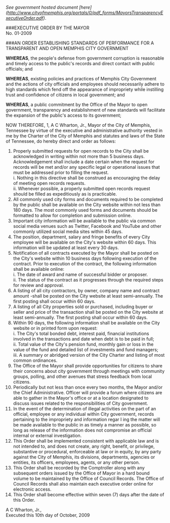 _See government hosted document [here] (http://www.cityofmemphis.org/portals/0/pdf_forms/MayorsTransparencyExecutiveOrder.pdf)_. 

###EXECUTIVE ORDER 
BY THE MAYOR  
No. 01-2009  

###AN ORDER ESTABLISHING STANDARDS OF PERFORMANCE FOR A TRANSPARENT AND OPEN MEMPHIS CITY GOVERNMENT  

**WHEREAS**, the people's defense from government corruption is reasonable and timely access to the public's records and direct contact with public officials; and 

**WHEREAS**, existing policies and practices of Memphis City Government and the actions of city officials and employees should necessarily adhere to high standards which fend off the appearance of impropriety while instilling trust and confidence of citizens in local government; and 

**WHEREAS**, a public commitment by the Office of the Mayor to open government, transparency and establishment of new standards will facilitate the expansion of the public's access to its government; 

NOW THEREFORE, 1, A C Wharton, Jr., Mayor of the City of Memphis, Tennessee by virtue of the executive and administrative authority vested in me by the Charter of the City of Memphis and statutes and laws of the State of Tennessee, do hereby direct and order as follows: 

1. Properly submitted requests for open records to the City shall be acknowledged in writing within not more than 5 business days. Acknowledgement shall include a date certain when the request for records will be met and/or any specific legal or operational issues that must be addressed prior to filling the request.  
i. Nothing in this directive shall be construed as encouraging the delay of meeting open records requests.  
ii. Whenever possible, a properly submitted open records request should be filled as expeditiously as is practicable.  
2. All commonly used city forms and documents required to be completed by the public shall be available on the City website within not less than 180 days. The most commonly used forms and documents should be formatted to allow for completion and submission online.  
3. Important city information will be available to the public via common social media venues such as Twitter, Facebook and YouTube and other commonly utilized social media sites within 45 days.  
4. The position, department, salary and fringe benefits of every City employee will be available on the City's website within 60 days. This information will be updated at least every 30 days.  
5. Notification of all contracts executed by the Mayor shall be posted on the City's website within 10 business days following execution of the contract. Prior to execution of the contract, the following information shall be available online:  
i. The date of award and name of successful bidder or proposer.  
ii. The status of the contract as it progresses through the required steps for review and approval.  
6. A listing of all city contractors, by owner, company name and contract amount -shall be posted on the City website at least semi-annually. The first posting shall occur within 60 days.  
7. A listing of all City properties sold or purchased, including buyer or seller and price of the transaction shall be posted on the City website at least semi-annually. The first posting shall occur within 60 days.  
8. Within 90 days, the following information shall be available on the City website or in printed form upon request:  
i. The City's total bonded debt, interest paid, financial institutions involved in the transactions and date when debt is to be paid in full;  
ii. Total value of the City's pension fund, monthly gain or loss in the value of the fund and detailed list of investments and fund managers;  
iii. A summary or abridged version of the City Charter and listing of most common ordinances.  
9. The Office of the Mayor shall provide opportunities for citizens to share their concerns about city government through meetings with community groups, polling, and other avenues that stress feedback from local citizens.  
10. Periodically but not less than once every two months, the Mayor and/or the Chief Administrative. Officer will provide a forum where citizens are able to gather in the Mayor's office or at a location designated to discuss issues related to the responsibilities of City government.  
11. In the event of the determination of illegal activities on the part of an official, employee or any individual within City government, records pertaining to the impropriety and information regar I ing the matter will be made available to the public in as timely a manner as possible, so long as release of the information does not compromise an official internal or external investigation.  
12. This Order shall be implemented consistent with applicable law and is not intended to, and does not create, any right, benefit, or privilege, substantive or procedural, enforceable at law or in equity, by any party against the City of Memphis, its divisions, departments, agencies or entities, its officers, employees, agents, or any other person.  
13. This Order shall be recorded by the Comptroller along with any subsequent orders issued by the Office of Mayor in a hard bound volume to be maintained by the Office of Council Records. The Office of Council Records shall also maintain each executive order online for electronic access.  
14. This Order shall become effective within seven (7) days after the date of this Order.  

A C Wharton, Jr.,  
Executed this 10th day of October, 2009   
